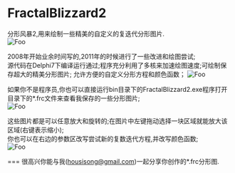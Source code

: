 FractalBlizzard2
================
分形风暴2,用来绘制一些精美的自定义的复迭代分形图片.    
![Foo](http://img.blog.csdn.net/20130522082925767)  
  
2008年开始业余时间写的,2011年的时候进行了一些改进和绘图尝试;  
源代码在Delphi7下编译运行通过;程序充分利用了多核来加速绘图速度;可绘制保存超大的精美分形图片; 允许方便的自定义分形方程和颜色函数； 
![Foo](http://img.blog.csdn.net/20130522083336698)  
  
如果你不是程序员,你也可以直接运行bin目录下的FractalBlizzard2.exe程序打开目录下的*.frc文件来查看我保存的一些分形图片;  
![Foo](http://img.blog.csdn.net/20130522083418867)  
  
这些图片都是可以任意放大和旋转的;在图片中左键拖动选择一块区域就能放大该区域(右键表示缩小);  
你也可以在右边的参数区改写尝试新的复数迭代方程,并改写颜色函数;  
![Foo](http://img.blog.csdn.net/20130522091106140)  

===
很高兴你能与我(housisong@gmail.com)一起分享你创作的*.frc分形图.

